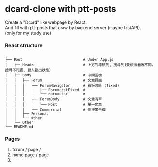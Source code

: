 # dcard-clone with ptt-posts
Create a "Dcard" like webpage by React.  
And fill with ptt-posts that craw by backend server (maybe fastAPI).  
(only for my study use)  
 
### React structure
```
.
├── Root                            # Under App.js
│   ├── Header                      # 上方的導航列, 搜尋列(要依照看板不同，搜尋不同版, 登入登出狀態)
│   ├── Body                        # 中間區塊
│   │   ├── Forum                   # 文章頁面
│   │   │   ├── ForumNavigator      # 看板選區 (fixed)
│   │   │   │   ├── ForumListFixed  #
│   │   │   │   └── ForumList       #
│   │   │   ├── ForumBody           # 文章清單
│   │   │   │   └── Post            # 單一文章
│   │   │   └── Commercial          # 側邊廣告欄
│   │   ├── Personal          
│   │   └── Other               
│   └── Other
└── README.md
```

### Pages
1. forum / page / 
2. home page / page 
3. 